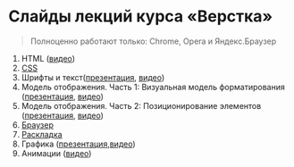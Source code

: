 # Слайды лекций курса «Верстка»

> Полноценно работают только: Chrome, Opera и Яндекс.Браузер

1. HTML ([видео](https://www.youtube.com/watch?v=ZlcERf6Jp9c&feature=youtu.be))
2. [CSS](https://rawgit.com/urfu-2016/markup-slides/master/02-css/index.html#/)
3. Шрифты и текст([презентация](https://rawgit.com/urfu-2017/markup-slides/master/03-fonts-and-text/index.html#/), [видео](https://www.youtube.com/watch?v=RWn0UOj3s2k&feature=youtu.be))
4. Модель отображения. Часть 1: Визуальная модель форматирования ([презентация](https://rawgit.com/urfu-2016/markup-slides/master/04-mo-1/index.html#/), [видео](https://www.youtube.com/watch?v=hljT4VhINeo&feature=youtu.be))
5. Модель отображения. Часть 2: Позиционирование элементов ([презентация](https://rawgit.com/urfu-2016/markup-slides/master/05-mo-2/index.html#/), [видео](https://www.youtube.com/watch?v=BzhWTyn3flU&feature=youtu.be))
6. [Браузер](https://rawgit.com/urfu-2017/markup-slides/master/06-browser/index.html#/)
7. [Раскладка](https://rawgit.com/urfu-2017/markup-slides/master/07-layout/index.html#/)
8. Графика ([презентация](https://rawgit.com/urfu-2017/markup-slides/master/08-graphic/index.html#/),[видео](https://www.youtube.com/watch?v=3hvUi_v1uKA&feature=youtu.be))
9. Анимации ([видео](https://www.youtube.com/watch?v=vzsNGF6MaNM&feature=youtu.be))
